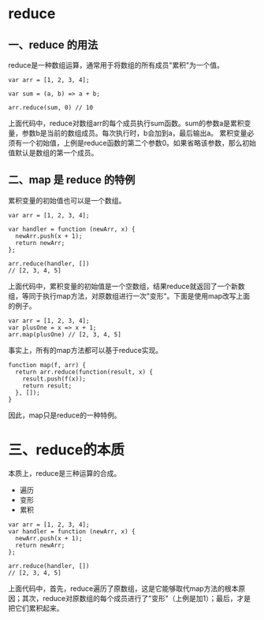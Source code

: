 # reduce

## 一、reduce 的用法
reduce是一种数组运算，通常用于将数组的所有成员"累积"为一个值。
```
var arr = [1, 2, 3, 4];

var sum = (a, b) => a + b;

arr.reduce(sum, 0) // 10
```
上面代码中，reduce对数组arr的每个成员执行sum函数。sum的参数a是累积变量，参数b是当前的数组成员。每次执行时，b会加到a，最后输出a。
累积变量必须有一个初始值，上例是reduce函数的第二个参数0。如果省略该参数，那么初始值默认是数组的第一个成员。

## 二、map 是 reduce 的特例
累积变量的初始值也可以是一个数组。
```
var arr = [1, 2, 3, 4];

var handler = function (newArr, x) {
  newArr.push(x + 1);
  return newArr;
};

arr.reduce(handler, [])
// [2, 3, 4, 5]
```
上面代码中，累积变量的初始值是一个空数组，结果reduce就返回了一个新数组，等同于执行map方法，对原数组进行一次"变形"。下面是使用map改写上面的例子。
```
var arr = [1, 2, 3, 4];
var plusOne = x => x + 1;
arr.map(plusOne) // [2, 3, 4, 5]
```
事实上，所有的map方法都可以基于reduce实现。
```
function map(f, arr) {
  return arr.reduce(function(result, x) {
    result.push(f(x));
    return result;
  }, []);
}
```
因此，map只是reduce的一种特例。

# 三、reduce的本质
本质上，reduce是三种运算的合成。
- 遍历
- 变形
- 累积

```
var arr = [1, 2, 3, 4];
var handler = function (newArr, x) {
  newArr.push(x + 1);
  return newArr;
};

arr.reduce(handler, [])
// [2, 3, 4, 5]
```
上面代码中，首先，reduce遍历了原数组，这是它能够取代map方法的根本原因；其次，reduce对原数组的每个成员进行了"变形"（上例是加1）；最后，才是把它们累积起来。